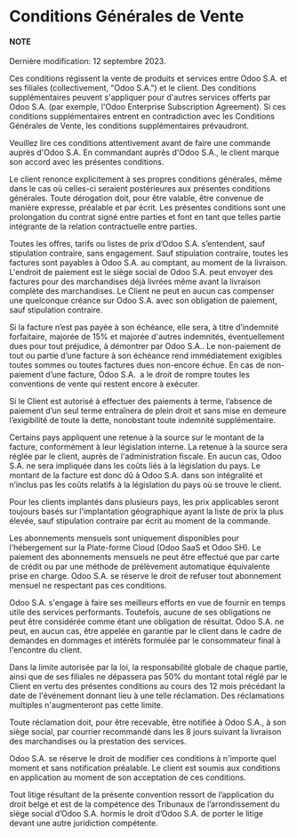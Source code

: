 <a id="terms-of-sale-fr"></a>

# Conditions Générales de Vente

#### NOTE
Dernière modification: 12 septembre 2023.

Ces conditions régissent la vente de produits et services entre
Odoo S.A. et ses filiales (collectivement, "Odoo S.A.") et le client.
Des conditions supplémentaires peuvent s'appliquer pour d'autres services
offerts par Odoo S.A. (par exemple, l'Odoo Enterprise Subscription Agreement).
Si ces conditions supplémentaires entrent en contradiction avec les Conditions
Générales de Vente, les conditions supplémentaires prévaudront.

Veuillez lire ces conditions attentivement avant de faire une commande
auprès d'Odoo S.A. En commandant auprès d'Odoo S.A., le client marque son
accord avec les présentes conditions.

Le client renonce explicitement à ses propres conditions générales, même dans le
cas où celles-ci seraient postérieures aux présentes conditions générales. Toute
dérogation doit, pour être valable, être convenue de manière expresse, préalable
et par écrit. Les présentes conditions sont une prolongation du contrat signé
entre parties et font en tant que telles partie intégrante de la relation
contractuelle entre parties.

Toutes les offres, tarifs ou listes de prix d’Odoo S.A. s’entendent, sauf
stipulation contraire, sans engagement. Sauf stipulation contraire, toutes les
factures sont payables à Odoo S.A. au comptant, au moment de la livraison.
L'endroit de paiement est le siège social de Odoo S.A. peut envoyer des factures
pour des marchandises déjà livrées même avant la livraison complète des
marchandises. Le Client ne peut en aucun cas compenser une quelconque créance
sur Odoo S.A. avec son obligation de paiement, sauf stipulation contraire.

Si la facture n’est pas payée à son échéance, elle sera, à titre d’indemnité
forfaitaire, majorée de 15% et majorée d'autres indemnités, éventuellement dues
pour tout préjudice, à démontrer par Odoo S.A.. Le non-paiement de tout ou
partie d’une facture à son échéance rend immédiatement exigibles toutes sommes
ou toutes factures dues non-encore échue. En cas de non-paiement d’une facture,
Odoo S.A.  a le droit de rompre toutes les conventions de vente qui restent
encore à exécuter.

Si le Client est autorisé à effectuer des paiements à terme, l’absence de
paiement d’un seul terme entraînera de plein droit et sans mise en demeure
l’exigibilité de toute la dette, nonobstant toute indemnité supplémentaire.

Certains pays appliquent une retenue à la source sur le montant de la facture,
conformément à leur législation interne. La retenue à la source sera réglée par
le client, auprès de l'administration fiscale. En aucun cas, Odoo S.A. ne sera
impliquée dans les coûts liés à la législation du pays. Le montant de la facture
est donc dû à Odoo S.A. dans son intégralité et n’inclus pas les coûts relatifs
à la législation du pays où se trouve le client.

Pour les clients implantés dans plusieurs pays, les prix applicables seront
toujours basés sur l'implantation géographique ayant la liste de prix la plus
élevée, sauf stipulation contraire par écrit au moment de la commande.

Les abonnements mensuels sont uniquement disponibles pour l'hébergement sur la
Plate-forme Cloud (Odoo SaaS et Odoo SH). Le paiement des abonnements mensuels
ne peut être effectué que par carte de crédit ou par une méthode de prélèvement
automatique équivalente prise en charge. Odoo S.A. se réserve le droit de refuser
tout abonnement mensuel ne respectant pas ces conditions.

Odoo S.A. s'engage à faire ses meilleurs efforts en vue de fournir en temps
utile des services performants. Toutefois, aucune de ses obligations ne peut
être considérée comme étant une obligation de résultat. Odoo S.A. ne peut, en
aucun cas, être appelée en garantie par le client dans le cadre de demandes en
dommages et intérêts formulée par le consommateur final à l'encontre du client.

Dans la limite autorisée par la loi, la responsabilité globale de chaque partie,
ainsi que de ses filiales ne dépassera pas 50% du montant total réglé par le
Client en vertu des présentes conditions au cours des 12 mois précédant la date
de l'événement donnant lieu à une telle réclamation. Des réclamations multiples
n'augmenteront pas cette limite.

Toute réclamation doit, pour être recevable, être notifiée à Odoo S.A., à son
siège social, par courrier recommandé dans les 8 jours suivant la livraison des
marchandises ou la prestation des services.

Odoo S.A. se réserve le droit de modifier ces conditions à n'importe quel moment
et sans notification préalable. Le client est soumis aux conditions en
application au moment de son acceptation de ces conditions.

Tout litige résultant de la présente convention ressort de l’application du
droit belge et est de la compétence des Tribunaux de l’arrondissement du siège
social d’Odoo S.A. hormis le droit d’Odoo S.A. de porter le litige devant une
autre juridiction compétente.
